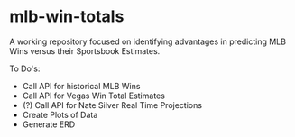 # mlb-win-totals

A working repository focused on identifying advantages in predicting MLB Wins versus their Sportsbook Estimates. 


To Do's:

- Call API for historical MLB Wins
- Call API for Vegas Win Total Estimates
- (?) Call API for Nate Silver Real Time Projections
- Create Plots of Data
- Generate ERD
